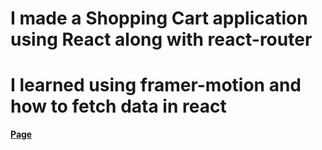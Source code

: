 # I made a Shopping Cart application using React along with react-router
# I learned using framer-motion and how to fetch data in react
[**Page**](https://totishoppingcart.netlify.app/)
